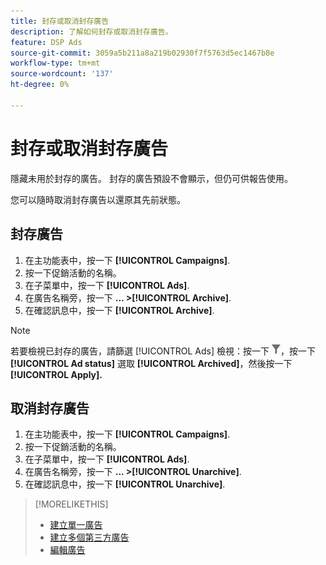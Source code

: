 ```yaml
---
title: 封存或取消封存廣告
description: 了解如何封存或取消封存廣告。
feature: DSP Ads
source-git-commit: 3059a5b211a8a219b02930f7f5763d5ec1467b8e
workflow-type: tm+mt
source-wordcount: '137'
ht-degree: 0%

---
```


# 封存或取消封存廣告

隱藏未用於封存的廣告。 封存的廣告預設不會顯示，但仍可供報告使用。

您可以隨時取消封存廣告以還原其先前狀態。

## 封存廣告

1. 在主功能表中，按一下 **[!UICONTROL Campaigns]**.
1. 按一下促銷活動的名稱。
1. 在子菜單中，按一下 **[!UICONTROL Ads]**.
1. 在廣告名稱旁，按一下  **... >[!UICONTROL Archive]**.
1. 在確認訊息中，按一下 **[!UICONTROL Archive]**.

>[!NOTE]
>
>若要檢視已封存的廣告，請篩選 [!UICONTROL Ads] 檢視：按一下 ![[!UICONTROL Filter] 按鈕](/help/dsp/assets/filter.png)，按一下 **[!UICONTROL Ad status]** 選取 **[!UICONTROL Archived]**，然後按一下 **[!UICONTROL Apply].**

## 取消封存廣告

1. 在主功能表中，按一下 **[!UICONTROL Campaigns]**.
1. 按一下促銷活動的名稱。
1. 在子菜單中，按一下 **[!UICONTROL Ads]**.
1. 在廣告名稱旁，按一下  **... >[!UICONTROL Unarchive]**.
1. 在確認訊息中，按一下 **[!UICONTROL Unarchive]**.

>[!MORELIKETHIS]
>
>* [建立單一廣告](ad-create.md)
>* [建立多個第三方廣告](ad-create-multiple.md)
>* [編輯廣告](ad-edit.md)

